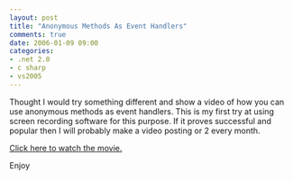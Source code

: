 ```yaml
---
layout: post
title: "Anonymous Methods As Event Handlers"
comments: true
date: 2006-01-09 09:00
categories:
- .net 2.0
- c sharp
- vs2005
---
```

Thought I would try something different and show a video of how you can use anonymous methods as event handlers. This is my first try at using screen recording software for this purpose. If it proves successful and popular then I will probably make a video posting or 2 every month.

<div><a href="#" onclick="javascript:window.open('{{ site.cdn_root }}binary/anonymousMethodsAsEventHandlers/AnonymousMethodsAsEventHandlers.html',null,
		'height=810,width=1030,status=no,toolbar=no,menubar=no,location=no')">Click here to watch the movie.</a></div>
    
Enjoy
  
  
  
  
